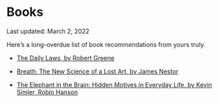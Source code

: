 Books
=====

<div class="center">Last updated: March 2, 2022</div>

Here’s a long-overdue list of book recommendations from yours truly.

- [The Daily Laws, by Robert Greene](https://www.penguinrandomhouse.com/books/673666/the-daily-laws-by-robert-greene/)<br>


- [Breath: The New Science of a Lost Art, by James Nestor](https://www.goodreads.com/en/book/show/48890486-breath)


- [The Elephant in the Brain: Hidden Motives in Everyday Life, by Kevin Simler, Robin Hanson](https://www.goodreads.com/book/show/28820444-the-elephant-in-the-brain)
